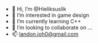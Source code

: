 - 👋 Hi, I’m @Hieliksuslik
- 👀 I’m interested in game design
- 🌱 I’m currently learning C++
- 💞️ I’m looking to collaborate on ...
- 📫 landon.joh0@gmail.com


